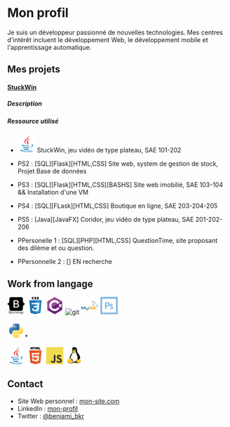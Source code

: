 # Mon profil

Je suis un développeur passionné de nouvelles technologies. Mes centres d'intérêt incluent le développement Web, le développement mobile et l'apprentissage automatique.

## Mes projets

#### [StuckWin](https://github.com/BenjaminBerkrouber/StuckWin-SAE1.01.2)
##### Description 
##### Ressource utilisé
- <img src="https://github.com/devicons/devicon/blob/master/icons/java/java-original.svg" alt="java" alt="bootstrap" width="40" height="40" /> StuckWin, jeu vidéo de type plateau, SAE 101-202
- PS2 : [SQL][Flask][HTML,CSS] Site web, system de gestion de stock, Projet Base de données 
- PS3 : [SQL][Flask][HTML,CSS][BASHS] Site web imobilié, SAE 103-104
    && Installation d'une VM
- PS4 : [SQL][FLask][HTML,CSS] Boutique en ligne, SAE 203-204-205
- PS5 : [Java][JavaFX] Coridor, jeu vidéo de type plateau, SAE 201-202-206

- PPersonelle 1 : [SQL][PHP][HTML,CSS] QuestionTime, site proposant des dilème et ou question.
- PPersonnelle 2 : [] EN recherche

## Work from langage

<img src="https://raw.githubusercontent.com/devicons/devicon/master/icons/bootstrap/bootstrap-plain-wordmark.svg" alt="bootstrap" width="40" height="40"/> 

<img src="https://raw.githubusercontent.com/devicons/devicon/master/icons/css3/css3-original-wordmark.svg" alt="css3" width="40" height="40"/> 
    
<img src="https://raw.githubusercontent.com/devicons/devicon/master/icons/csharp/csharp-original.svg" alt="csharp" width="40" height="40"/>

<img src="https://www.vectorlogo.zone/logos/git-scm/git-scm-icon.svg" alt="git" width="40" height="40"/>

<img src="https://raw.githubusercontent.com/devicons/devicon/master/icons/mysql/mysql-original-wordmark.svg" alt="mysql" width="40" height="40"/>

<img src="https://raw.githubusercontent.com/devicons/devicon/master/icons/photoshop/photoshop-line.svg" alt="photoshop" width="40" height="40"/>

<img src="https://raw.githubusercontent.com/devicons/devicon/master/icons/python/python-original.svg" alt="python" width="40" height="40"/>*

<img src="https://raw.githubusercontent.com/devicons/devicon/master/icons/java/java-original.svg" alt="java" width="40" height="40"/> 

<img src="https://raw.githubusercontent.com/devicons/devicon/master/icons/html5/html5-original-wordmark.svg" alt="html5" width="40" height="40"/>

<img src="https://raw.githubusercontent.com/devicons/devicon/master/icons/javascript/javascript-original.svg" alt="javascript" width="40" height="40"/>

<img src="https://raw.githubusercontent.com/devicons/devicon/master/icons/linux/linux-original.svg" alt="linux" width="40" height="40"/> 

## Contact

- Site Web personnel : [mon-site.com](https://mon-site.com)
- LinkedIn : [mon-profil](https://linkedin.com/in/benjamin-berkrouber-9b7912235)
- Twitter : [@benjami_bkr](https://twitter.com/benjamin_bkr)

